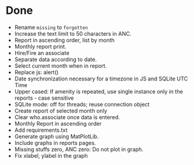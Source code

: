 # Done

* Rename `missing` to `forgotten`
* Increase the text limit to 50 characters in ANC.
* Report in ascending order, list by month
* Monthly report print.
* Hire/Fire an associate
* Separate data according to date.
* Select current month when in report.
* Replace js: alert()
* Date synchronization necessary for a timezone in JS and SQLite UTC Time
* Upper cased: If amenity is repeated, use single instance only in the reports - case sensitive
* SQLite mode: off for threads; reuse connection object
* Create report of selected month only
* Clear who.associate once data is entered.
* Monthly Report in ascending order
* Add requirements.txt
* Generate graph using MatPlotLib.
* Include graphs in reports pages.
* Missing stuffs zero, ANC zero: Do not plot in graph.
* Fix xlabel, ylabel in the graph
